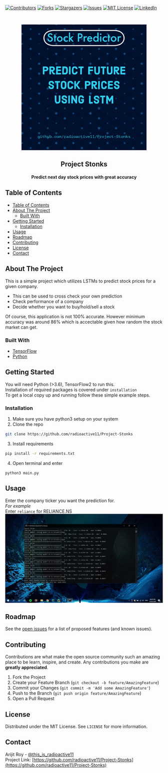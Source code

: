 [![Contributors][contributors-shield]][contributors-url] 
[![Forks][forks-shield]][forks-url]
[![Stargazers][stars-shield]][stars-url]
[![Issues][issues-shield]][issues-url]
[![MIT License][license-shield]][license-url]
[![LinkedIn][linkedin-shield]][linkedin-url]



<!-- PROJECT LOGO -->
<br />
<p align="center">
  <a href="https://https://github.com/radioactive11/Project-Stonk">
    <img src="images/post.png" alt="Logo" width="400" height="400">
  </a>

  <h2 align="center">Project Stonks</h>

  <h4 align="center">
  <p align="center">
    Predict next day stock prices with great accuracy
    </h4>
  </p>
</p>



<!-- TABLE OF CONTENTS -->
## Table of Contents

- [Table of Contents](#table-of-contents)
- [About The Project](#about-the-project)
  - [Built With](#built-with)
- [Getting Started](#getting-started)
  - [Installation](#installation)
- [Usage](#usage)
- [Roadmap](#roadmap)
- [Contributing](#contributing)
- [License](#license)
- [Contact](#contact)



<!-- ABOUT THE PROJECT -->
## About The Project


This is a simple project which utilizes LSTMs to predict stock prices for a given company.


* This can be used to cross check your own prediction
* Check performance of a company
* Decide whether you want to buy/hold/sell a stock

Of course, this application is not 100% accurate. However minimum accuracy was around 86% which is accectable given how random the stock market can get.


### Built With

* [TensorFlow](https://www.tensorflow.org/)
* [Python](https://www.python.org/)


<!-- GETTING STARTED -->
## Getting Started

You will need Python (>3.6), TensorFlow2 to run this. <br/>
Installation of required packages is covered under ```installation``` </br>
To get a local copy up and running follow these simple example steps.



### Installation

1. Make sure you have python3 setup on your system
2. Clone the repo
```sh
git clone https://github.com/radioactive11/Project-Stonks
```
3. Install requirements
```sh
pip install -r requirements.txt
```
4. Open terminal and enter
```
python3 main.py
```



<!-- USAGE EXAMPLES -->
## Usage

Enter the company ticker you want the prediction for.<br />
_For example_<br />
Enter ```reliance``` for RELIANCE.NS
![product-screenshot]




<!-- ROADMAP -->
## Roadmap

See the [open issues](https://github.com/radioactive11/Project-Stonks/issues) for a list of proposed features (and known issues).



<!-- CONTRIBUTING -->
## Contributing

Contributions are what make the open source community such an amazing place to be learn, inspire, and create. Any contributions you make are **greatly appreciated**.

1. Fork the Project
2. Create your Feature Branch (`git checkout -b feature/AmazingFeature`)
3. Commit your Changes (`git commit -m 'Add some AmazingFeature'`)
4. Push to the Branch (`git push origin feature/AmazingFeature`)
5. Open a Pull Request



<!-- LICENSE -->
## License

Distributed under the MIT License. See `LICENSE` for more information.



<!-- CONTACT -->
## Contact

Arijit Roy - [@this_is_radioactive11](https://www.instagram.com/this_is_radioactive11/) <br />
Project Link: [https://github.com/radioactive11/Project-Stonks](https://github.com/radioactive11/Project-Stonks)





[contributors-shield]: https://img.shields.io/github/contributors/radioactive11/Project-Stonks.svg?style=flat-square
[contributors-url]: https://github.com/radioactive11/Project-Stonks/graphs/contributors
[forks-shield]: https://img.shields.io/github/forks/radioactive11/Project-Stonks.svg?style=flat-square
[forks-url]: https://github.com/radioactive11/Project-Stonks/network/members
[stars-shield]: https://img.shields.io/github/stars/radioactive11/Project-Stonks.svg?style=flat-square
[stars-url]: https://github.com/radioactive11/Project-Stonks/stargazers
[issues-shield]: https://img.shields.io/github/issues/radioactive11/Project-Stonks.svg?style=flat-square
[issues-url]: https://github.com/radioactive11/Project-Stonks/issues
[license-shield]: https://img.shields.io/github/license/radioactive11/Project-Stonks.svg?style=flat-square
[license-url]: https://github.com/radioactive11/Project-Stonks/blob/master/LICENSE.txt
[linkedin-shield]: https://img.shields.io/badge/-LinkedIn-black.svg?style=flat-square&logo=linkedin&colorB=555
[linkedin-url]: https://linkedin.com/in/arijit--roy
[product-screenshot]: images/screenshot.png
[product-post]: images/post.png
